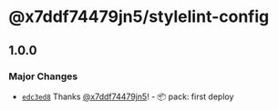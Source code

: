 # @x7ddf74479jn5/stylelint-config

## 1.0.0

### Major Changes

- [`edc3ed8`](https://github.com/x7ddf74479jn5/configs/commit/edc3ed8855f107353f55be3906d4092d976e8134) Thanks [@x7ddf74479jn5](https://github.com/x7ddf74479jn5)! - 📦 pack: first deploy
